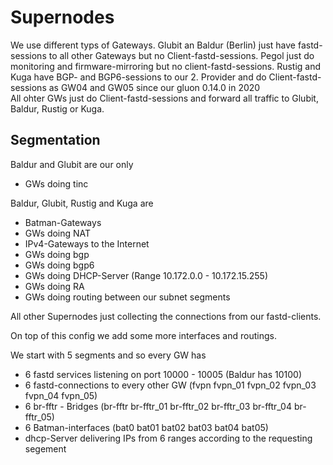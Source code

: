 # Supernodes

We use different typs of Gateways. 
Glubit an Baldur (Berlin) just have fastd-sessions to all other Gateways but no Client-fastd-sessions. 
Pegol just do monitoring and firmware-mirroring but no client-fastd-sessions. 
Rustig and Kuga have BGP- and BGP6-sessions to our 2. Provider and do Client-fastd-sessions as GW04 and GW05 since our gluon 0.14.0 in 2020  
All ohter GWs just do Client-fastd-sessions and forward all traffic to Glubit, Baldur, Rustig or Kuga. 

## Segmentation
Baldur and Glubit are our only 
- GWs doing tinc 

Baldur, Glubit, Rustig and Kuga are
- Batman-Gateways 
- GWs doing NAT
- IPv4-Gateways to the Internet 
- GWs doing bgp 
- GWs doing bgp6 
- GWs doing DHCP-Server (Range 10.172.0.0 - 10.172.15.255)
- GWs doing RA
- GWs doing routing between our subnet segments

All other Supernodes just collecting the connections from our fastd-clients.  

On top of this config we add some more interfaces and routings. 

We start with 5 segments and so every GW has 
- 6 fastd services listening on port 10000 - 10005 (Baldur has 10100) 
- 6 fastd-connections to every other GW (fvpn fvpn_01 fvpn_02 fvpn_03 fvpn_04 fvpn_05)
- 6 br-fftr - Bridges (br-fftr br-fftr_01 br-fftr_02 br-fftr_03 br-fftr_04 br-fftr_05)
- 6 Batman-interfaces (bat0 bat01 bat02 bat03 bat04 bat05)
- dhcp-Server delivering IPs  from 6 ranges according to the requesting segement







